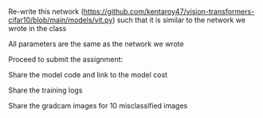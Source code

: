 
Re-write this network (https://github.com/kentaroy47/vision-transformers-cifar10/blob/main/models/vit.py) such that it is similar to the network we wrote in the class

All parameters are the same as the network we wrote

Proceed to submit the assignment:

  Share the model code and link to the model cost
  
  Share the training logs
  
  Share the gradcam images for 10 misclassified images
